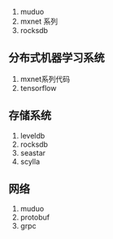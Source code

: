 1. muduo
2. mxnet 系列
3. rocksdb


## 分布式机器学习系统
1. mxnet系列代码
2. tensorflow

## 存储系统
1. leveldb
2. rocksdb
3. seastar
4. scylla


## 网络
1. muduo
2. protobuf
3. grpc
